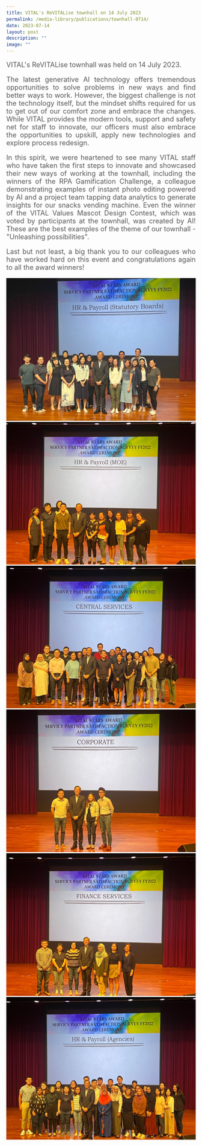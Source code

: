```yaml
---
title: VITAL's ReVITALise townhall on 14 July 2023
permalink: /media-library/publications/townhall-0714/
date: 2023-07-14
layout: post
description: ""
image: ""
---
```

<p style="font-size: 18px;color:#585858;text-align:justify;">
VITAL's ReVITALise townhall was held on 14 July 2023.
</p>
<p style="font-size: 18px;color:#585858;text-align:justify;">
The latest generative AI technology offers tremendous opportunities to solve problems in new ways and find better ways to work. However, the biggest challenge is not the technology itself, but the mindset shifts required for us to get out of our comfort zone and embrace the changes. While VITAL provides the modern tools, support and safety net for staff to innovate, our officers must also embrace the opportunities to upskill, apply new technologies and explore process redesign.
</p>
<p style="font-size: 18px;color:#585858;text-align:justify;">
In this spirit, we were heartened to see many VITAL staff who have taken the first steps to innovate and showcased their new ways of working at the townhall, including the winners of the RPA Gamification Challenge, a colleague demonstrating examples of instant photo editing powered by AI and a project team tapping data analytics to generate insights for our snacks vending machine. Even the winner of the VITAL Values Mascot Design Contest, which was voted by participants at the townhall, was created by AI! These are the best examples of the theme of our townhall - "Unleashing possibilities".
</p>
<p style="font-size: 18px;color:#585858;text-align:justify;">
Last but not least, a big thank you to our colleagues who have worked hard on this event and congratulations again to all the award winners!
</p>
<img src="/images/media/0714 01.jpg">
<br>
<img src="/images/media/0714 02.jpg">
<br>
<img src="/images/media/0714 03.jpg">
<br>
<img src="/images/media/0714 04.jpg">
<br>
<img src="/images/media/0714 05.jpg">
<br>
<img src="/images/media/0714 06.jpg">